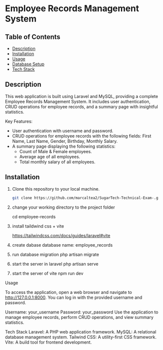 # Employee Records Management System

## Table of Contents
- [Description](#description)
- [Installation](#installation)
- [Usage](#usage)
- [Database Setup](#database-setup)
- [Tech Stack](#tech-stack)


## Description

This web application is built using Laravel and MySQL, providing a complete Employee Records Management System. It includes user authentication, CRUD operations for employee records, and a summary page with insightful statistics.

Key Features:
- User authentication with username and password.
- CRUD operations for employee records with the following fields: First Name, Last Name, Gender, Birthday, Monthly Salary.
- A summary page displaying the following statistics:
  - Count of Male & Female employees.
  - Average age of all employees.
  - Total monthly salary of all employees.

## Installation

1. Clone this repository to your local machine.

   ```bash
   git clone https://github.com/marcaltea2/SugarTech-Technical-Exam-.git

2. change your working directory to the project folder

   cd employee-records

3. install taildwind css + vite

   https://tailwindcss.com/docs/guides/laravel#vite

4. create dabase
   database name: employee_records

5. run database migration
   php artisan migrate

6. start the server in laravel 
   php artisan serve

7. start the server of vite
   npm run dev

Usage

To access the application, open a web browser and navigate to http://127.0.0.1:8000. You can log in with the provided username and password.

Username: your_username
Password: your_password
Use the application to manage employee records, perform CRUD operations, and view summary statistics.

Tech Stack
Laravel: A PHP web application framework.
MySQL: A relational database management system.
Tailwind CSS: A utility-first CSS framework.
Vite: A build tool for frontend development.
